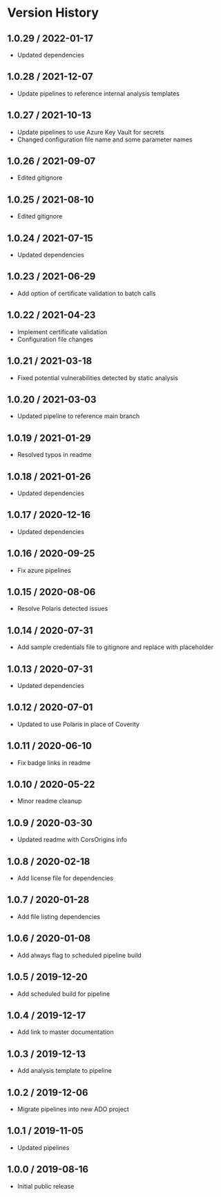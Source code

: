 # Version History

## 1.0.29 / 2022-01-17

- Updated dependencies

## 1.0.28 / 2021-12-07

- Update pipelines to reference internal analysis templates

## 1.0.27 / 2021-10-13

- Update pipelines to use Azure Key Vault for secrets
- Changed configuration file name and some parameter names

## 1.0.26 / 2021-09-07

- Edited gitignore

## 1.0.25 / 2021-08-10

- Edited gitignore

## 1.0.24 / 2021-07-15

- Updated dependencies

## 1.0.23 / 2021-06-29

- Add option of certificate validation to batch calls

## 1.0.22 / 2021-04-23

- Implement certificate validation
- Configuration file changes

## 1.0.21 / 2021-03-18

- Fixed potential vulnerabilities detected by static analysis

## 1.0.20 / 2021-03-03

- Updated pipeline to reference main branch

## 1.0.19 / 2021-01-29

- Resolved typos in readme

## 1.0.18 / 2021-01-26

- Updated dependencies

## 1.0.17 / 2020-12-16

- Updated dependencies

## 1.0.16 / 2020-09-25

- Fix azure pipelines

## 1.0.15 / 2020-08-06

- Resolve Polaris detected issues

## 1.0.14 / 2020-07-31

- Add sample credentials file to gitignore and replace with placeholder

## 1.0.13 / 2020-07-31

- Updated dependencies

## 1.0.12 / 2020-07-01

- Updated to use Polaris in place of Coverity

## 1.0.11 / 2020-06-10

- Fix badge links in readme

## 1.0.10 / 2020-05-22

- Minor readme cleanup

## 1.0.9 / 2020-03-30

- Updated readme with CorsOrigins info

## 1.0.8 / 2020-02-18

- Add license file for dependencies

## 1.0.7 / 2020-01-28

- Add file listing dependencies

## 1.0.6 / 2020-01-08

- Add always flag to scheduled pipeline build

## 1.0.5 / 2019-12-20

- Add scheduled build for pipeline

## 1.0.4 / 2019-12-17

- Add link to master documentation

## 1.0.3 / 2019-12-13

- Add analysis template to pipeline

## 1.0.2 / 2019-12-06

- Migrate pipelines into new ADO project

## 1.0.1 / 2019-11-05

- Updated pipelines

## 1.0.0 / 2019-08-16

- Initial public release
